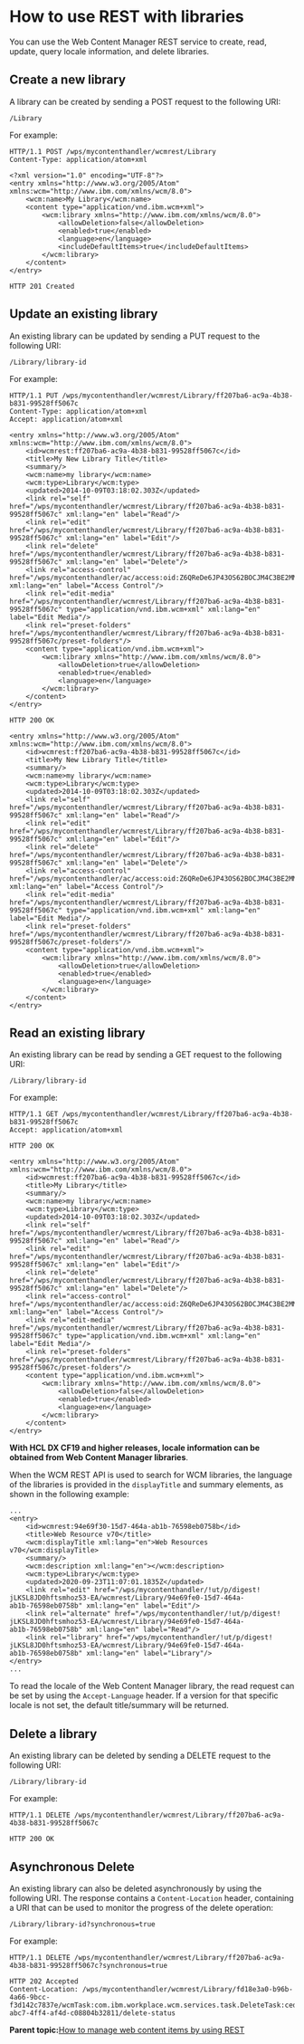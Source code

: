 # How to use REST with libraries 

You can use the Web Content Manager REST service to create, read, update, query locale information, and delete libraries.

## Create a new library

A library can be created by sending a POST request to the following URI:

```
/Library
```

For example:

```
HTTP/1.1 POST /wps/mycontenthandler/wcmrest/Library
Content-Type: application/atom+xml

<?xml version="1.0" encoding="UTF-8"?>
<entry xmlns="http://www.w3.org/2005/Atom" xmlns:wcm="http://www.ibm.com/xmlns/wcm/8.0">
    <wcm:name>My Library</wcm:name>
    <content type="application/vnd.ibm.wcm+xml">
        <wcm:library xmlns="http://www.ibm.com/xmlns/wcm/8.0">
            <allowDeletion>false</allowDeletion>
            <enabled>true</enabled>
            <language>en</language>
            <includeDefaultItems>true</includeDefaultItems>
        </wcm:library>
    </content>
</entry>

HTTP 201 Created
```

## Update an existing library

An existing library can be updated by sending a PUT request to the following URI:

```
/Library/library-id
```

For example:

```
HTTP/1.1 PUT /wps/mycontenthandler/wcmrest/Library/ff207ba6-ac9a-4b38-b831-99528ff5067c
Content-Type: application/atom+xml
Accept: application/atom+xml

<entry xmlns="http://www.w3.org/2005/Atom" xmlns:wcm="http://www.ibm.com/xmlns/wcm/8.0">
    <id>wcmrest:ff207ba6-ac9a-4b38-b831-99528ff5067c</id>
    <title>My New Library Title</title>
    <summary/>
    <wcm:name>my library</wcm:name>
    <wcm:type>Library</wcm:type>
    <updated>2014-10-09T03:18:02.303Z</updated>
    <link rel="self" href="/wps/mycontenthandler/wcmrest/Library/ff207ba6-ac9a-4b38-b831-99528ff5067c" xml:lang="en" label="Read"/>
    <link rel="edit" href="/wps/mycontenthandler/wcmrest/Library/ff207ba6-ac9a-4b38-b831-99528ff5067c" xml:lang="en" label="Edit"/>
    <link rel="delete" href="/wps/mycontenthandler/wcmrest/Library/ff207ba6-ac9a-4b38-b831-99528ff5067c" xml:lang="en" label="Delete"/>
    <link rel="access-control" href="/wps/mycontenthandler/ac/access:oid:Z6QReDe6JP43OS62BOCJM4C3BE2MMG62RCGJM8COPC2JM47P9D43SOC6BD03RS633" xml:lang="en" label="Access Control"/>
    <link rel="edit-media" href="/wps/mycontenthandler/wcmrest/Library/ff207ba6-ac9a-4b38-b831-99528ff5067c" type="application/vnd.ibm.wcm+xml" xml:lang="en" label="Edit Media"/>
    <link rel="preset-folders" href="/wps/mycontenthandler/wcmrest/Library/ff207ba6-ac9a-4b38-b831-99528ff5067c/preset-folders"/>
    <content type="application/vnd.ibm.wcm+xml">
        <wcm:library xmlns="http://www.ibm.com/xmlns/wcm/8.0">
            <allowDeletion>true</allowDeletion>
            <enabled>true</enabled>
            <language>en</language>
        </wcm:library>
    </content>
</entry>

HTTP 200 OK

<entry xmlns="http://www.w3.org/2005/Atom" xmlns:wcm="http://www.ibm.com/xmlns/wcm/8.0">
    <id>wcmrest:ff207ba6-ac9a-4b38-b831-99528ff5067c</id>
    <title>My New Library Title</title>
    <summary/>
    <wcm:name>my library</wcm:name>
    <wcm:type>Library</wcm:type>
    <updated>2014-10-09T03:18:02.303Z</updated>
    <link rel="self" href="/wps/mycontenthandler/wcmrest/Library/ff207ba6-ac9a-4b38-b831-99528ff5067c" xml:lang="en" label="Read"/>
    <link rel="edit" href="/wps/mycontenthandler/wcmrest/Library/ff207ba6-ac9a-4b38-b831-99528ff5067c" xml:lang="en" label="Edit"/>
    <link rel="delete" href="/wps/mycontenthandler/wcmrest/Library/ff207ba6-ac9a-4b38-b831-99528ff5067c" xml:lang="en" label="Delete"/>
    <link rel="access-control" href="/wps/mycontenthandler/ac/access:oid:Z6QReDe6JP43OS62BOCJM4C3BE2MMG62RCGJM8COPC2JM47P9D43SOC6BD03RS633" xml:lang="en" label="Access Control"/>
    <link rel="edit-media" href="/wps/mycontenthandler/wcmrest/Library/ff207ba6-ac9a-4b38-b831-99528ff5067c" type="application/vnd.ibm.wcm+xml" xml:lang="en" label="Edit Media"/>
    <link rel="preset-folders" href="/wps/mycontenthandler/wcmrest/Library/ff207ba6-ac9a-4b38-b831-99528ff5067c/preset-folders"/>
    <content type="application/vnd.ibm.wcm+xml">
        <wcm:library xmlns="http://www.ibm.com/xmlns/wcm/8.0">
            <allowDeletion>true</allowDeletion>
            <enabled>true</enabled>
            <language>en</language>
        </wcm:library>
    </content>
</entry>
```

## Read an existing library

An existing library can be read by sending a GET request to the following URI:

```
/Library/library-id
```

For example:

```
HTTP/1.1 GET /wps/mycontenthandler/wcmrest/Library/ff207ba6-ac9a-4b38-b831-99528ff5067c
Accept: application/atom+xml

HTTP 200 OK

<entry xmlns="http://www.w3.org/2005/Atom" xmlns:wcm="http://www.ibm.com/xmlns/wcm/8.0">
    <id>wcmrest:ff207ba6-ac9a-4b38-b831-99528ff5067c</id>
    <title>My Library</title>
    <summary/>
    <wcm:name>my library</wcm:name>
    <wcm:type>Library</wcm:type>
    <updated>2014-10-09T03:18:02.303Z</updated>
    <link rel="self" href="/wps/mycontenthandler/wcmrest/Library/ff207ba6-ac9a-4b38-b831-99528ff5067c" xml:lang="en" label="Read"/>
    <link rel="edit" href="/wps/mycontenthandler/wcmrest/Library/ff207ba6-ac9a-4b38-b831-99528ff5067c" xml:lang="en" label="Edit"/>
    <link rel="delete" href="/wps/mycontenthandler/wcmrest/Library/ff207ba6-ac9a-4b38-b831-99528ff5067c" xml:lang="en" label="Delete"/>
    <link rel="access-control" href="/wps/mycontenthandler/ac/access:oid:Z6QReDe6JP43OS62BOCJM4C3BE2MMG62RCGJM8COPC2JM47P9D43SOC6BD03RS633" xml:lang="en" label="Access Control"/>
    <link rel="edit-media" href="/wps/mycontenthandler/wcmrest/Library/ff207ba6-ac9a-4b38-b831-99528ff5067c" type="application/vnd.ibm.wcm+xml" xml:lang="en" label="Edit Media"/>
    <link rel="preset-folders" href="/wps/mycontenthandler/wcmrest/Library/ff207ba6-ac9a-4b38-b831-99528ff5067c/preset-folders"/>
    <content type="application/vnd.ibm.wcm+xml">
        <wcm:library xmlns="http://www.ibm.com/xmlns/wcm/8.0">
            <allowDeletion>false</allowDeletion>
            <enabled>true</enabled>
            <language>en</language>
        </wcm:library>
    </content>
</entry>
```

**With HCL DX CF19 and higher releases, locale information can be obtained from Web Content Manager libraries**.

When the WCM REST API is used to search for WCM libraries, the language of the libraries is provided in the `displayTitle` and summary elements, as shown in the following example:

```
...
<entry>
    <id>wcmrest:94e69f30-15d7-464a-ab1b-76598eb0758b</id>
    <title>Web Resource v70</title>
    <wcm:displayTitle xml:lang="en">Web Resources v70</wcm:displayTitle>
    <summary/>
    <wcm:description xml:lang="en"></wcm:description>
    <wcm:type>Library</wcm:type>
    <updated>2020-09-23T11:07:01.1835Z</updated>
    <link rel="edit" href="/wps/mycontenthandler/!ut/p/digest!
jLKSL8JD0hftsmhoz53-EA/wcmrest/Library/94e69fe0-15d7-464a-
ab1b-76598eb0758b" xml:lang="en" label="Edit"/>
    <link rel="alternate" href="/wps/mycontenthandler/!ut/p/digest!
jLKSL8JD0hftsmhoz53-EA/wcmrest/Library/94e69fe0-15d7-464a-
ab1b-76598eb0758b" xml:lang="en" label="Read"/>
    <link rel="library" href="/wps/mycontenthandler/!ut/p/digest!
jLKSL8JD0hftsmhoz53-EA/wcmrest/Library/94e69fe0-15d7-464a-
ab1b-76598eb0758b" xml:lang="en" label="Library"/>
</entry>
...
```

To read the locale of the Web Content Manager library, the read request can be set by using the `Accept-Language` header. If a version for that specific locale is not set, the default title/summary will be returned.

## Delete a library

An existing library can be deleted by sending a DELETE request to the following URI:

```
/Library/library-id
```

For example:

```
HTTP/1.1 DELETE /wps/mycontenthandler/wcmrest/Library/ff207ba6-ac9a-4b38-b831-99528ff5067c

HTTP 200 OK
```

## Asynchronous Delete

An existing library can also be deleted asynchronously by using the following URI. The response contains a `Content-Location` header, containing a URI that can be used to monitor the progress of the delete operation:

```
/Library/library-id?synchronous=true
```

For example:

```
HTTP/1.1 DELETE /wps/mycontenthandler/wcmrest/Library/ff207ba6-ac9a-4b38-b831-99528ff5067c?synchronous=true

HTTP 202 Accepted
Content-Location: /wps/mycontenthandler/wcmrest/Library/fd18e3a0-b96b-4a66-9bcc-f3d142c7837e/wcmTask:com.ibm.workplace.wcm.services.task.DeleteTask:ced02fae-abc7-4ff4-af4d-c08804b32811/delete-status
```

**Parent topic:**[How to manage web content items by using REST ](../wcm/wcm_rest_crud.md)

